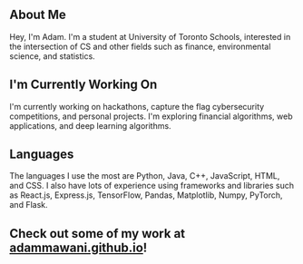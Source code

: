 <!--
**AdamMawani/AdamMawani** is a ✨ _special_ ✨ repository because its `README.md` (this file) appears on your GitHub profile.

Here are some ideas to get you started:

- 🔭 I’m currently working on ...
- 🌱 I’m currently learning ...
- 👯 I’m looking to collaborate on ...
- 🤔 I’m looking for help with ...
- 💬 Ask me about ...
- 📫 How to reach me: ...
- 😄 Pronouns: ...
- ⚡ Fun fact: ...
-->

## About Me
Hey, I'm Adam. I'm a student at University of Toronto Schools, interested in the intersection of CS and other fields such as finance, environmental science, and statistics.

## I'm Currently Working On
I'm currently working on hackathons, capture the flag cybersecurity competitions, and personal projects. I'm exploring financial algorithms, web applications, and deep learning algorithms.

## Languages
The languages I use the most are Python, Java, C++, JavaScript, HTML, and CSS. I also have lots of experience using frameworks and libraries such as React.js, Express.js, TensorFlow, Pandas, Matplotlib, Numpy, PyTorch, and Flask.

## Check out some of my work at [adammawani.github.io](adammawani.github.io)!

